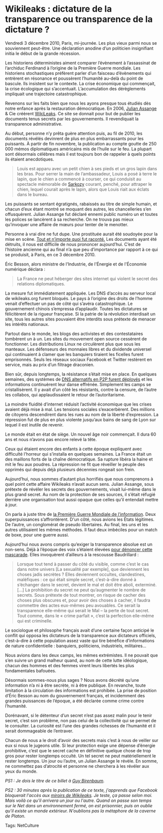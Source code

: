 # Wikileaks : dictature de la transparence ou transparence de la dictature ?

Vendredi 3 décembre 2010, Paris, mi-journée. Les plus vieux parmi nous se souviennent peut-être. Une déclaration anodine d’un politicien insignifiant initia le début de la grande récession.<span id="more-20705"></span>

Les historiens déterministes aiment comparer l’évènement à l’assassinat de l’archiduc Ferdinand à l’origine de la Première Guerre mondiale. Les historiens stochastiques préfèrent parler d’un faisceau d’évènements qui entrèrent en résonance et poussèrent l’humanité au-delà du point de bascule. Ils insistent sur le contexte. La crise économique qui commençait, la crise écologique qui s’accentuait. L’accumulation des dérèglements impliquait une trajectoire catastrophique.

Revenons sur les faits bien que nous les ayons presque tous étudiés dès notre enfance après la restauration démocratique. En 2006, [Julian Assange](http://www.guardian.co.uk/world/blog/2010/dec/03/julian-assange-wikileaks) &amp; Cie créèrent [WikiLeaks](http://wikileaks.org). Ce site se donnait pour but de publier les documents tenus secrets par les gouvernements. Il revendiquait la transparence administrative.

Au début, personne n’y prêta guère attention puis, au fil de 2010, les documents révélés devinrent de plus en plus embarrassants pour les puissants. À partir de fin novembre, la publication au compte goutte de 250 000 mémos diplomatiques américains mis de l’huile sur le feu. La plupart sont désormais célèbres mais il est toujours bon de rappeler à quels points ils étaient anecdotiques.

> Louis est apparu avec un petit chien à ses pieds et un gros lapin dans les bras. Pour serrer la main de l’ambassadeur, Louis a posé à terre le lapin, que le chien a commencé à courser, ce qui conduisit au spectacle mémorable de [Sarkozy](http://hern.over-blog.com/article-wikileaks-10-anecdotes-sur-sarkozy-62267894.html) courant, penché, pour attraper le chien, lequel courait après le lapin, alors que Louis riait aux éclats dans le bureau.

Les puissants se sentant égratignés, rabaissés au titre de simple humain, et chacun d’eux étant montré se moquant des autres, les chancelleries s’en offusquèrent. Julian Assange fut déclaré ennemi public numéro un et toutes les polices se lancèrent à sa recherche. On ne trouva pas mieux qu’invoquer une affaire de mœurs pour tenter de le menotter.

Personne à vrai dire ne fut dupe. Une prostituée aurait été soudoyée pour la mise en scène. [Tout et n’importe quoi fut raconté.](http://www.examiner.com/us-headlines-in-national/julian-assange-interpol-warrant-issued-for-sex-without-condom-not-rape) Les documents ayant été détruits, il nous est difficile de nous prononcer aujourd’hui. C’est de l’histoire ancienne qui au final n’a que peu d’importance par rapport à ce qui se produisit, à Paris, en ce 3 décembre 2010.

Éric Besson, alors ministre de l'Industrie, de l'Énergie et de l'Économie numérique déclara :

> La France ne peut héberger des sites internet qui violent le secret des relations diplomatiques.

La mesure fut immédiatement appliquée. Les DNS d’accès au serveur local de wikileaks.org furent bloqués. Le pays à l’origine des droits de l’homme venait d’effectuer un pas de côté qui s’avéra catastrophique. Le gouvernement chinois s’empressa d’applaudir. Toutes les dictatures se félicitèrent de la rigueur française. Si la patrie de la révolution interdisait un site, tous les autres sites pouvaient être interdits sous prétexte de menacer les intérêts nationaux.

Partout dans le monde, les blogs des activistes et des contestataires tombèrent un à un. Les sites du mouvement open source cessèrent de fonctionner. Les distributions Linux ne circulèrent plus que sous les manteaux. Les défenseurs des monnaies libres et du dividende universel qui continuaient à clamer que les banquiers tiraient les ficelles furent emprisonnés. Seuls les réseaux sociaux Facebook et Twitter restèrent en service, mais au prix d’un filtrage draconien.

Bien sûr, depuis longtemps, la résistance s’était mise en place. En quelques semaines, des systèmes de [DNS alternatifs en P2P furent déployés](http://p2pdns.baywords.com/) et les informations continuèrent leur danse effrénée. Simplement les camps se cristallisèrent. Il y avait d’un côté les résistants, contre la censure, de l’autre les collabos, qui applaudissaient le retour de l’autoritarisme.

La moindre fluidité d’internet réduisit l’activité économique que les crises avaient déjà mise à mal. Les tensions sociales s’exacerbèrent. Des millions de citoyens descendirent dans les rues au nom de la liberté d’expression. La répression fut de plus en plus violente jusqu’aux bains de sang de Lyon sur lequel il est inutile de revenir.

Le monde était en état de siège. Un nouvel âge noir commençait. Il dura 60 ans et nous n’avons pas encore relevé la tête.

Ceux qui étaient encore des enfants à cette époque expliquent avec difficulté l’horreur qui s’installa en quelques semaines. La France était un des maillons forts de la chaîne démocratique. Sa rupture libéra la haine et mit le feu aux poudres. La répression ne fit que réveiller le peuple des opprimés qui depuis déjà plusieurs décennies rongeait son frein.

Aujourd’hui, nous sommes d’autant plus horrifiés que nous comprenons à quel point cette affaire Wikileaks n’avait aucun sens. Julian Assange, sous prétexte de révéler les secrets des gouvernements, vivait lui-même dans le plus grand secret. Au nom de la protection de ses sources, il s’était réfugié derrière une organisation tout aussi opaque que celles qu’il entendait mettre à jour.

On parla à juste titre de [la Première Guerre Mondiale de l’information](http://www.kelblog.com/article-wikileaks-la-premiere-infowar-a-commence-62283450.html). Deux superpuissances s’affrontèrent. D'un côté, nous avions les États légitimes. De l’autre, un conglomérat de pseudo libertaires. Au final, les uns et les autres utilisaient les mêmes méthodes. Il faut deux imbéciles pour un match de boxe, pour une guerre aussi.

Aujourd’hui nous avons compris qu’exiger la transparence absolue est un non-sens. Déjà à l’époque des voix s’étaient élevées [pour dénoncer cette mascarade](http://blog.tcrouzet.com/tag/transparence/). Elles invoquèrent d’ailleurs à la rescousse Baudrillard :

> Lorsque tout tend à passer du côté du visible, comme c’est le cas dans notre univers \[La sexualité par exemple\], que deviennent les choses jadis secrètes ? Elles deviennent occultes, clandestines, maléfiques : ce qui était simple secret, c’est-à-dire donné à s’échanger dans le secret, devient le mal et doit être aboli, exterminé. \[…\] La prohibition du secret ne peut qu’augmenter le nombre de secrets. Sous prétexte de tout montrer, on risque de cacher des choses plus obscures et, pour avoir des choses à cacher, il faudra commettre des actes eux-mêmes peu avouables. Ce serait la transparence elle-même qui serait le Mal – la perte de tout secret. Tout comme, dans le « crime parfait », c’est la perfection elle-même qui est criminelle.

Le sociologue et philosophe français avait d’une certaine façon anticipé le conflit qui opposa les dictateurs de la transparence aux dictateurs officiels, c’est-à-dire à cette population assez vaste qui tire bénéfice d’informations de nature confidentielle : banquiers, politiciens, industriels, militaires…

Nous avions dans les deux camps, les mêmes extrémistes. Il ne pouvait que s’en suivre un grand malheur quand, au nom de cette lutte idéologique, chacun des hommes et des femmes virent leurs libertés les plus fondamentales bafouées.

Désormais sommes-nous plus sages ? Nous avons décrété qu’une information n’a ni à être secrète, ni à être publique. En revanche, toute limitation à la circulation des informations est prohibée. La prise de position d’Éric Besson au nom du gouvernement français, et incidemment des grandes puissances de l’époque, a été déclarée comme crime contre l’humanité.

Dorénavant, si le détenteur d’un secret n’est pas assez malin pour le tenir secret, c’est son problème, non pas celui de la collectivité qui se permet de le consulter. La curiosité est l’une des grandes richesses de l’humanité et il serait dommageable de l’entraver.

Chacun de nous a le droit d’avoir des secrets mais c’est à nous de veiller sur eux si nous le jugeons utile. Si leur protection exige une dépense d’énergie prohibitive, c’est que le secret cache en définitive quelque chose de trop gros pour rester longtemps occulté. Un tel secret ne peut matériellement le rester longtemps. Un jour ou l’autre, un Julian Assange le révèle. En somme, ne commettez pas d’atrocité et personne ne cherchera à les révéler aux yeux du monde.

*PS1 : Je dois le titre de ce billet à [Guy Birenbaum](http://twitter.com/guybirenbaum).*

*PS2 : 30 minutes après la publication de ce texte, j'apprends que Facebook bloquerait l'accès aux [miroirs de Wikileaks](http://bluetouff.com/2010/12/03/acceder-a-wikileaks/). Je teste, ça passe selon moi. Mais voilà ce qu'il arrivera un jour ou l'autre. Quand on passe son temps sur le Net dans un environnement fermé, on est prisonnier, puis on oublie qu'il existe un monde extérieur. N'oublions pas la métaphore de la caverne de Platon.*

Tags: NetCulture